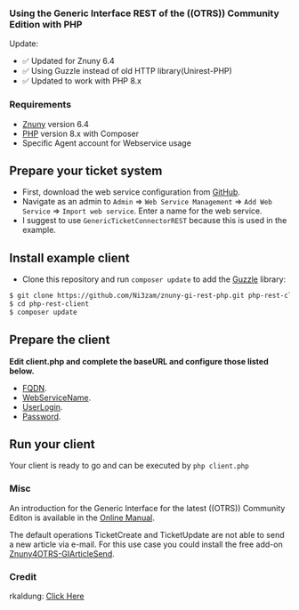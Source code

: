 ### Using the Generic Interface REST of the ((OTRS)) Community Edition with PHP

Update:
- ✅ Updated for Znuny 6.4
- ✅ Using Guzzle instead of old HTTP library(Unirest-PHP)
- ✅ Updated to work with PHP 8.x

### Requirements
- [Znuny](https://github.com/znuny/Znuny) version 6.4
- [PHP](https://github.com/php) version 8.x with Composer
- Specific Agent account for Webservice usage

## Prepare your ticket system
- First, download the web service configuration from [GitHub](https://github.com/Ni3zam/znuny-gi-rest-php/raw/main/GenericTicketConnectorREST.yaml).
- Navigate as an admin to `Admin` => `Web Service Management` => `Add Web Service` => `Import web service`. Enter a name for the web service.
- I suggest to use `GenericTicketConnectorREST` because this is used in the example.

## Install example client
- Clone this repository and run `composer update` to add the [Guzzle](https://github.com/guzzle/guzzle) library:

```bash
$ git clone https://github.com/Ni3zam/znuny-gi-rest-php.git php-rest-client
$ cd php-rest-client
$ composer update
```

## Prepare the client
**Edit client.php and complete the baseURL and configure those listed below.**
- [FQDN](https://github.com/Ni3zam/znuny-gi-rest-php/blob/main/client.php#L14).
- [WebServiceName](https://github.com/Ni3zam/znuny-gi-rest-php/blob/main/client.php#L15).
- [UserLogin](https://github.com/Ni3zam/znuny-gi-rest-php/blob/main/client.php#L23).
- [Password](https://github.com/Ni3zam/znuny-gi-rest-php/blob/main/client.php#L24).

## Run your client
Your client is ready to go and can be executed by `php client.php`

### Misc
An introduction for the Generic Interface for the latest ((OTRS)) Community Editon is available in the [Online Manual](https://doc.otrs.com/doc/manual/admin/6.0/en/html/genericinterface.html).

The default operations TicketCreate and TicketUpdate are not able to send a new article via e-mail. For this use case you could install the free add-on [Znuny4OTRS-GIArticleSend](https://github.com/znuny/Znuny4OTRS-GIArticleSend).


### Credit
rkaldung: [Click Here](https://github.com/rkaldung/otrs-gi-rest-php)
